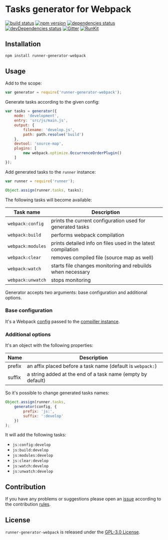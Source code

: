 Tasks generator for Webpack
===========================

[![build status](https://img.shields.io/travis/runner/generator-webpack.svg?style=flat-square)](https://travis-ci.org/runner/generator-webpack)
[![npm version](https://img.shields.io/npm/v/runner-generator-webpack.svg?style=flat-square)](https://www.npmjs.com/package/runner-generator-webpack)
[![dependencies status](https://img.shields.io/david/runner/generator-webpack.svg?style=flat-square)](https://david-dm.org/runner/generator-webpack)
[![devDependencies status](https://img.shields.io/david/dev/runner/generator-webpack.svg?style=flat-square)](https://david-dm.org/runner/generator-webpack?type=dev)
[![Gitter](https://img.shields.io/badge/gitter-join%20chat-blue.svg?style=flat-square)](https://gitter.im/DarkPark/runner)
[![RunKit](https://img.shields.io/badge/RunKit-try-yellow.svg?style=flat-square)](https://npm.runkit.com/runner-generator-webpack)


## Installation ##

```bash
npm install runner-generator-webpack
```


## Usage ##

Add to the scope:

```js
var generator = require('runner-generator-webpack');
```

Generate tasks according to the given config:

```js
var tasks = generator({
    mode: 'development',
    entry: 'src/js/main.js',
    output: {
        filename: 'develop.js',
        path: path.resolve('build')
    },
    devtool: 'source-map',
    plugins: [
        new webpack.optimize.OccurrenceOrderPlugin()
    ]
});
```

Add generated tasks to the `runner` instance:

```js
var runner = require('runner');

Object.assign(runner.tasks, tasks);
```

The following tasks will become available:

 Task name         | Description
-------------------|-------------
 `webpack:config`  | prints the current configuration used for generated tasks
 `webpack:build`   | performs webpack compilation 
 `webpack:modules` | prints detailed info on files used in the latest compilation
 `webpack:clear`   | removes compiled file (source map as well)
 `webpack:watch`   | starts file changes monitoring and rebuilds when necessary
 `webpack:unwatch` | stops monitoring

Generator accepts two arguments: base configuration and additional options.


### Base configuration ###

It's a Webpack [config](https://webpack.js.org/configuration/) passed to the [compiller instance](https://webpack.js.org/api/node/#compiler-instance).


### Additional options ###

It's an object with the following properties:

 Name   | Description
--------|-------------
 prefix | an affix placed before a task name (default is `webpack:`)  
 suffix | a string added at the end of a task name (empty by default)
 
So it's possible to change generated tasks names: 

```js
Object.assign(runner.tasks,
    generator(config, {
        prefix: 'js:',
        suffix: ':develop'
    })
);
```

It will add the following tasks:

* `js:config:develop` 
* `js:build:develop`  
* `js:modules:develop`
* `js:clear:develop`  
* `js:watch:develop`
* `js:unwatch:develop`
 

## Contribution ##

If you have any problems or suggestions please open an [issue](https://github.com/runner/generator-webpack/issues)
according to the contribution [rules](.github/contributing.md).


## License ##

`runner-generator-webpack` is released under the [GPL-3.0 License](http://opensource.org/licenses/GPL-3.0).
